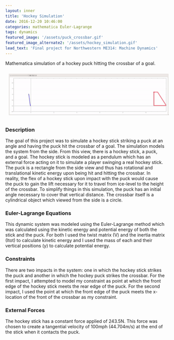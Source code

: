 ```yaml
---
layout: inner
title: 'Hockey Simulation'
date: 2016-12-20 10:46:00
categories: mathematica Euler-Lagrange
tags: dynamics
featured_image: '/assets/puck_crossbar.gif'
featured_image_alternate2: '/assets/hockey_simulation.gif'
lead_text: 'Final project for Northwestern ME314: Machine Dynamics'
---
```


Mathematica simulation of a hockey puck hitting the crossbar of a goal.

<div style="text-align: center;">
  <img src="/assets/hockey_simulation.gif" alt="Hockey Simulation" style="width: auto; padding: 10px"/>
</div>

### Description
The goal of this project was to simulate a hockey stick striking a puck at an angle and having the puck hit the crossbar of a goal. The simulation models the system from the side. From this view, there is a hockey stick, a puck, and a goal. The hockey stick is modeled as a pendulum which has an external force acting on it to simulate a player swinging a real hockey stick. The puck is a rectangle from the side view and thus has rotational and translational kinetic energy upon being hit and hitting the crossbar. In reality, the flex of a hockey stick upon impact with the puck would cause the puck to gain the lift necessary for it to travel from ice-level to the height of the crossbar. To simplify things in this simulation, the puck has an initial angle necessary to cover that vertical distance. The crossbar itself is a cylindrical object which viewed from the side is a circle.

### Euler-Lagrange Equations
This dynamic system was modeled using the Euler-Lagrange method which was calculated using the kinetic energy and potential energy of both the stick and the puck. For both I used the twist matrix (V) and the inertia matrix (Itot) to calculate kinetic energy and I used the mass of each and their vertical positions (y) to calculate potential energy.

### Constraints
There are two impacts in the system: one in which the hockey stick strikes the puck and another in which the hockey puck strikes the crossbar. For the first impact, I attempted to model my constraint as point at which the front edge of the hockey stick meets the rear edge of the puck. For the second impact, I used the point at which the front edge of the puck meets the x-location of the front of the crossbar as my constraint.

### External Forces
The hockey stick has a constant force applied of 243.5N. This force was
chosen to create a tangential velocity of 100mph (44.704m/s) at the end of the stick when it
contacts the puck.
